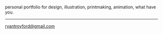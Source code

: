 personal portfolio for design, illustration, printmaking, animation, what have you.

-----------------------------

ryantroyford@gmail.com